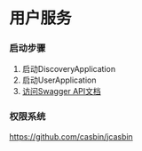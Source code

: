 # 用户服务

### 启动步骤
1. 启动DiscoveryApplication
2. 启动UserApplication
3. [访问Swagger API文档](http://192.168.3.65:8080/swagger-ui.html#/)

### 权限系统
https://github.com/casbin/jcasbin
